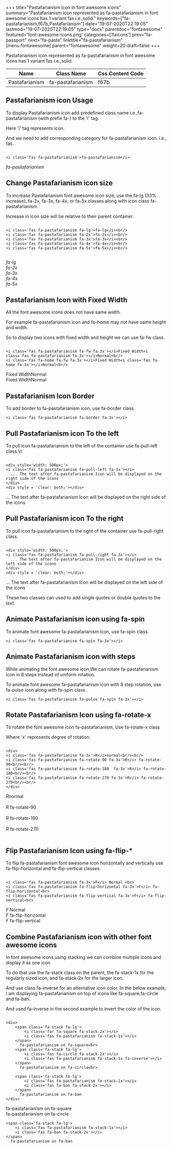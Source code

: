 +++
title="Pastafarianism icon in font awesome icons"
summary="Pastafarianism icon represented as fa-pastafarianism in font awesome icons has 1 variant fas i.e.,solid."
keywords=["fa-pastafarianism,f67b,Pastafarianism"]
date="19-07-2020T22:19:05"
lastmod="19-07-2020T22:19:05"
type="docs"
parentdoc="fontawesome"
featured='font-awesome-icons.png'
categories=['faicons']
prev="fa-passport"
next="fa-paste"
linktitle="fa-pastafarianism"
[menu.fontawesome]
parent="fontawesome"
weight=20
draft=false
+++


Pastafarianism icon represented as fa-pastafarianism in font awesome icons has 1 variant fas i.e.,solid.

<div class='table-responsive'><table class='table'><thead><tr><th>Name</th><th>Class Name</th><th>Css Content Code</th></tr></thead><tbody><tr><td>Pastafarianism</td><td>fa-pastafarianism</td><td>f67b</td></tr></tbody></table></div>



## Pastafarianism icon Usage

To display Pastafarianism icon add predefined class name i.e.,fa-pastafarianism (with prefix fa-) to the 'i' tag.

Here 'i' tag represents icon.

And we need to add corresponding category for fa-pastafarianism icon. i.e., fas.


```

<i class='fas fa-pastafarianism'>fa-pastafarianism</i>
```

<i class='fas fa-pastafarianism'>fa-pastafarianism</i>




## Change Pastafarianism icon size
To increase Pastafarianism font awesome icon size, use the fa-lg (33% increase), fa-2x, fa-3x, fa-4x, or fa-5x classes along with icon class fa-pastafarianism.

Increase in icon size will be relative to their parent container. 

```

<i class='fas fa-pastafarianism fa-lg'>fa-lg</i><br/>
<i class='fas fa-pastafarianism fa-2x'>fa-2x</i><br/>
<i class='fas fa-pastafarianism fa-3x'>fa-3x</i><br/>
<i class='fas fa-pastafarianism fa-4x'>fa-4x</i><br/>
<i class='fas fa-pastafarianism fa-5x'>fa-5x</i><br/>
            
```

<i class='fas fa-pastafarianism fa-lg'>fa-lg</i><br/>
<i class='fas fa-pastafarianism fa-2x'>fa-2x</i><br/>
<i class='fas fa-pastafarianism fa-3x'>fa-3x</i><br/>
<i class='fas fa-pastafarianism fa-4x'>fa-4x</i><br/>
<i class='fas fa-pastafarianism fa-5x'>fa-5x</i><br/>
            



## Pastafarianism Icon with Fixed Width 

All the font awesome icons does not have same width.

For example fa-pastafarianism icon and fa-home may not have same height and width.

So to display two icons with fixed width and height we can use fa-fw class.


```

<i class='fas fa-pastafarianism fa-fw fa-3x'></i>Fixed Width<i class='fas fa-pastafarianism fa-3x'></i>Normal<br/>
<i class='fas fa-home fa-fw fa-3x'></i>Fixed Width<i class='fas fa-home fa-3x'></i>Normal<br/>
```

<i class='fas fa-pastafarianism fa-fw fa-3x'></i>Fixed Width<i class='fas fa-pastafarianism fa-3x'></i>Normal<br/>
<i class='fas fa-home fa-fw fa-3x'></i>Fixed Width<i class='fas fa-home fa-3x'></i>Normal<br/>



## Pastafarianism Icon Border 

To add border to fa-pastafarianism icon, use fa-border class.


```
<i class='fas fa-pastafarianism fa-border fa-3x'></i>

```
<i class='fas fa-pastafarianism fa-border fa-3x'></i>





## Pull Pastafarianism icon To the left

To pull icon fa-pastafarianism to the left of the container use fa-pull-left class.\n

```

<div style='width: 500px;'>
<i class='fas fa-pastafarianism fa-pull-left fa-3x'></i>
  ... The text after fa-pastafarianism Icon will be displayed on the right side of the icons
</div>
<div style = 'clear: both;'></div>
```

<div style='width: 500px;'>
<i class='fas fa-pastafarianism fa-pull-left fa-3x'></i>
  ... The text after fa-pastafarianism Icon will be displayed on the right side of the icons
</div>
<div style = 'clear: both;'></div>




## Pull Pastafarianism icon To the right
To pull icon fa-pastafarianism to the right of the container use fa-pull-right class.

```

<div style='width: 500px;'>
<i class='fas fa-pastafarianism fa-pull-right fa-3x'></i>
  ... The text after fa-pastafarianism Icon will be displayed on the left side of the icons
</div>
<div style = 'clear: both;'></div>
```

<div style='width: 500px;'>
<i class='fas fa-pastafarianism fa-pull-right fa-3x'></i>
  ... The text after fa-pastafarianism Icon will be displayed on the left side of the icons
</div>
<div style = 'clear: both;'></div>

These two classes can used to add single quotes or double quotes to the text.


## Animate Pastafarianism icon using fa-spin
To animate font awesome fa-pastafarianism icon, use fa-spin class.

```
<i class='fas fa-pastafarianism fa-spin fa-3x'></i>
```
<i class='fas fa-pastafarianism fa-spin fa-3x'></i>




## Animate Pastafarianism icon with steps
While animating the font awesome icon,We can rotate fa-pastafarianism icon in 8 steps instead of uniform rotation.

To animate font awesome fa-pastafarianism icon with 8 step rotation, use fa-pulse icon along with fa-spin class.


```
<i class='fas fa-pastafarianism fa-pulse fa-spin fa-3x'></i>

```
<i class='fas fa-pastafarianism fa-pulse fa-spin fa-3x'></i>





## Rotate Pastafarianism Icon using fa-rotate-x
To rotate the font awesome icon fa-pastafarianism, Use fa-rotate-x class

Where 'x' represents degree of rotation.


```

<div>
<i class='fas fa-pastafarianism fa-3x'>R</i>normal<br/><br/>
<i class='fas fa-pastafarianism fa-rotate-90 fa-3x'>R</i> fa-rotate-90<br/><br/> 
<i class='fas fa-pastafarianism fa-rotate-180  fa-3x'>R</i> fa-rotate-180<br/><br/> 
<i class='fas fa-pastafarianism fa-rotate-270 fa-3x'>R</i> fa-rotate-270<br/><br/>
</div>
```

<div>
<i class='fas fa-pastafarianism fa-3x'>R</i>normal<br/><br/>
<i class='fas fa-pastafarianism fa-rotate-90 fa-3x'>R</i> fa-rotate-90<br/><br/> 
<i class='fas fa-pastafarianism fa-rotate-180  fa-3x'>R</i> fa-rotate-180<br/><br/> 
<i class='fas fa-pastafarianism fa-rotate-270 fa-3x'>R</i> fa-rotate-270<br/><br/>
</div>




## Flip Pastafarianism Icon using fa-flip-*
To flip fa-pastafarianism font awesome icon horizontally and vertically use fa-flip-horizontal and fa-flip-vertical classes. 

```

<i class='fas fa-pastafarianism fa-3x'>F</i> Normal <br>
<i class='fas fa-pastafarianism fa-flip-horizontal fa-3x'>F</i> fa-flip-horizontal<br>
<i class='fas fa-pastafarianism fa-flip-vertical fa-3x'>F</i> fa-flip-vertical<br>
```

<i class='fas fa-pastafarianism fa-3x'>F</i> Normal <br>
<i class='fas fa-pastafarianism fa-flip-horizontal fa-3x'>F</i> fa-flip-horizontal<br>
<i class='fas fa-pastafarianism fa-flip-vertical fa-3x'>F</i> fa-flip-vertical<br>




## Combine Pastafarianism icon with other font awesome icons
In font awesome icons,using stacking we can combine multiple icons and display it as one icon 

To do that use the fa-stack class on the parent, the fa-stack-1x for the regularly sized icon, and fa-stack-2x for the larger icon.

And use class fa-inverse for an alternative icon color. 
In the below example, I am displaying fa-pastafarianism on top of icons like fa-square,fa-circle and fa-ban.

And used fa-inverse in the second example to invert the color of the icon.

```

<div>
    <span class='fa-stack fa-lg'>
        <i class='far fa-square fa-stack-2x'></i>
        <i class='fas fa-pastafarianism fa-stack-1x'></i>
    </span>
      fa-pastafarianism on fa-square<br>
    <span class='fa-stack fa-lg'>
        <i class='fas fa-circle fa-stack-2x'></i>
        <i class='fas fa-pastafarianism fa-stack-1x fa-inverse'></i>
    </span>
      fa-pastafarianism on fa-circle<br>

    <span class='fa-stack fa-lg'>
        <i class='fas fa-pastafarianism fa-stack-1x'></i>
        <i class='fas fa-ban fa-stack-2x'></i>
    </span>
      fa-pastafarianism on fa-ban
</div>
```

<div>
    <span class='fa-stack fa-lg'>
        <i class='far fa-square fa-stack-2x'></i>
        <i class='fas fa-pastafarianism fa-stack-1x'></i>
    </span>
      fa-pastafarianism on fa-square<br>
    <span class='fa-stack fa-lg'>
        <i class='fas fa-circle fa-stack-2x'></i>
        <i class='fas fa-pastafarianism fa-stack-1x fa-inverse'></i>
    </span>
      fa-pastafarianism on fa-circle<br>

    <span class='fa-stack fa-lg'>
        <i class='fas fa-pastafarianism fa-stack-1x'></i>
        <i class='fas fa-ban fa-stack-2x'></i>
    </span>
      fa-pastafarianism on fa-ban
</div>






